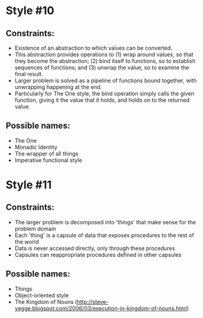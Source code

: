 # Style #10

## Constraints:

* Existence of an abstraction to which values can be converted.
* This abstraction provides operations to (1) wrap around values, so that they become the abstraction; (2) bind itself to functions, so to establish sequences of functions; and (3) unwrap the value, so to examine the final result.
* Larger problem is solved as a pipeline of functions bound together, with unwrapping happening at the end.
* Particularly for The One style, the bind operation simply calls the given function, giving it the value that it holds, and holds on to the returned value.

## Possible names:

* The One
* Monadic Identity
* The wrapper of all things
* Imperative functional style

# Style #11

## Constraints:

* The larger problem is decomposed into 'things' that make sense for the problem domain
* Each 'thing' is a capsule of data that exposes procedures to the rest of the world
* Data is never accessed directly, only through these procedures
* Capsules can reappropriate procedures defined in other capsules

## Possible names:

* Things
* Object-oriented style
* The Kingdom of Nouns (http://steve-yegge.blogspot.com/2006/03/execution-in-kingdom-of-nouns.html)

